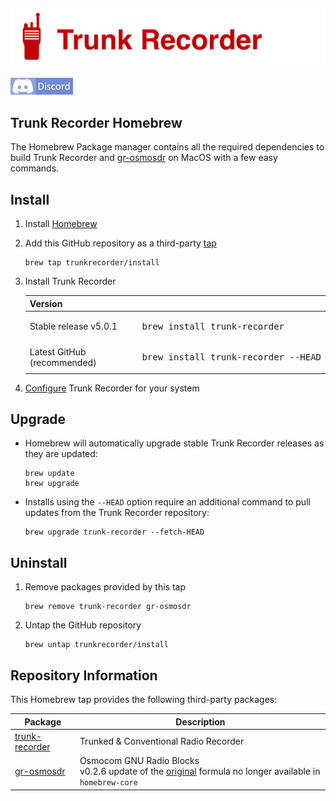 ![Trunk Recorder](https://raw.githubusercontent.com/TrunkRecorder/trunk-recorder/refs/heads/master/docs/media/trunk-recorder-header.png)
---
[![Discord](https://raw.githubusercontent.com/TrunkRecorder/trunk-recorder/refs/heads/master/docs/media/discord.jpg)](https://discord.gg/btJAhESnks) &nbsp;&nbsp;

## Trunk Recorder Homebrew

The Homebrew Package manager contains all the required dependencies to build Trunk Recorder and [gr-osmosdr](https://osmocom.org/projects/sdr/wiki/GrOsmoSDR) on MacOS with a few easy commands.

## Install

1. Install [Homebrew](https://brew.sh)

2. Add this GitHub repository as a third-party [tap](https://docs.brew.sh/Taps)

    ```
    brew tap trunkrecorder/install
    ```

3. Install Trunk Recorder

   | Version                     |                                               |
   | --------------------------- | --------------------------------------------- |
   | Stable release v5.0.1       | <pre>brew install trunk-recorder</pre>        |
   | Latest GitHub (recommended) | <pre>brew install trunk-recorder --HEAD</pre> |

4. [Configure](https://github.com/TrunkRecorder/trunk-recorder/blob/master/docs/CONFIGURE.md) Trunk Recorder for your system

## Upgrade

- Homebrew will automatically upgrade stable Trunk Recorder releases as they are updated:
   ```
   brew update
   brew upgrade
   ```

- Installs using the `--HEAD` option require an additional command to pull updates from the Trunk Recorder repository:
   ```
   brew upgrade trunk-recorder --fetch-HEAD
   ```

## Uninstall

1. Remove packages provided by this tap
   
    ```
    brew remove trunk-recorder gr-osmosdr
    ```

2. Untap the GitHub repository
   
    ```
    brew untap trunkrecorder/install
    ```

## Repository Information

This Homebrew tap provides the following third-party packages:

| Package                                       | Description                                                                                                                                                                                           |
| --------------------------------------------- | ----------------------------------------------------------------------------------------------------------------------------------------------------------------------------------------------------- |
| [trunk-recorder](./Formula/trunk-recorder.rb) | Trunked & Conventional Radio Recorder                                                                                                                                                                 |
| [gr-osmosdr](./Formula/gr-osmosdr.rb)         | Osmocom GNU Radio Blocks<br>v0.2.6 update of the [original](https://github.com/Homebrew/homebrew-core/commit/593566b87c28e333e607ef69c224541278a66614) formula no longer available in `homebrew-core` |